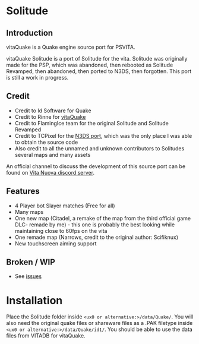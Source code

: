 # Solitude

## Introduction
vitaQuake is a Quake engine source port for PSVITA.

vitaQuake Solitude is a port of Solitude for the vita. Solitude was originally made for the PSP, which was abandoned, then rebooted as Solitude Revamped, then abandoned, then ported to N3DS, then forgotten. This port is still a work in progress.

## Credit
- Credit to Id Software for Quake
- Credit to Rinne for [vitaQuake](https://github.com/Rinnegatamante/vitaQuake)
- Credit to FlamingIce team for the original Solitude and Solitude Revamped
- Credit to TCPixel for the [N3DS port](https://github.com/CollinScripter/Revamped3DS), which was the only place I was able to obtain the source code
- Also credit to all the unnamed and unknown contributors to Solitudes several maps and many assets

An official channel to discuss the development of this source port can be found on [Vita Nuova discord server](https://discord.gg/PyCaBx9).

## Features
- 4 Player bot Slayer matches (Free for all)
- Many maps
 - One new map (Citadel, a remake of the map from the third official game DLC- remade by me) - this one is probably the best looking while maintaining close to 60fps on the vita
 - One remade map (Narrows, credit to the original author: Scifiknux)
- New touchscreen aiming support

## Broken / WIP
- See [issues](https://github.com/mmccoy37/vitaQuake-Solitude/issues)

# Installation

Place the Solitude folder inside ```<ux0 or alternative:>/data/Quake/```. You will also need the original quake files or shareware files as a .PAK filetype inside ```<ux0 or alternative:>/data/Quake/id1/```. You should be able to use the data files from VITADB for vitaQuake.
